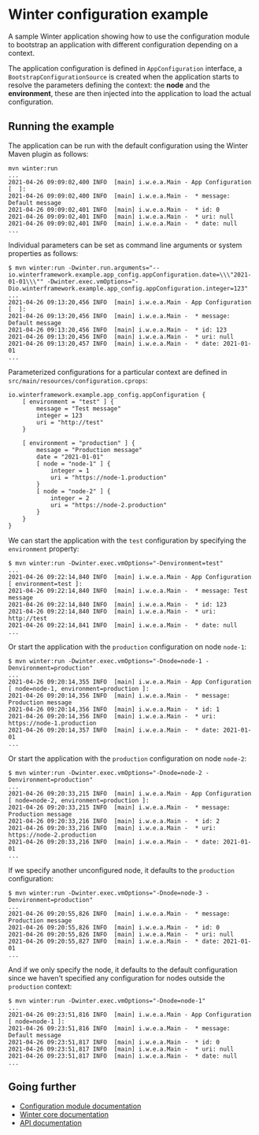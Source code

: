 [winter-mod-configuration]: https://github.com/winterframework-io/winter-mods/blob/master/doc/reference-guide.md#configuration-1
[winter-root-doc]: https://github.com/winterframework-io/winter/blob/master/doc/reference-guide.md
[winter-javadoc]: https://winterframework.io/docs/release/api/index.html

# Winter configuration example

A sample Winter application showing how to use the configuration module to bootstrap an application with different configuration depending on a context.

The application configuration is defined in `AppConfiguration` interface, a `BootstrapConfigurationSource` is created when the application starts to resolve the parameters defining the context: the **node** and the **environment**, these are then injected into the application to load the actual configuration.

## Running the example

The application can be run with the default configuration using the Winter Maven plugin as follows:

```plaintext
mvn winter:run
...
2021-04-26 09:09:02,400 INFO  [main] i.w.e.a.Main - App Configuration [  ]:
2021-04-26 09:09:02,400 INFO  [main] i.w.e.a.Main -  * message: Default message
2021-04-26 09:09:02,401 INFO  [main] i.w.e.a.Main -  * id: 0
2021-04-26 09:09:02,401 INFO  [main] i.w.e.a.Main -  * uri: null
2021-04-26 09:09:02,401 INFO  [main] i.w.e.a.Main -  * date: null
...
```

Individual parameters can be set as command line arguments or system properties as follows:

```plaintext
$ mvn winter:run -Dwinter.run.arguments="--io.winterframework.example.app_config.appConfiguration.date=\\\"2021-01-01\\\"" -Dwinter.exec.vmOptions="-Dio.winterframework.example.app_config.appConfiguration.integer=123"
...
2021-04-26 09:13:20,456 INFO  [main] i.w.e.a.Main - App Configuration [  ]:
2021-04-26 09:13:20,456 INFO  [main] i.w.e.a.Main -  * message: Default message
2021-04-26 09:13:20,456 INFO  [main] i.w.e.a.Main -  * id: 123
2021-04-26 09:13:20,456 INFO  [main] i.w.e.a.Main -  * uri: null
2021-04-26 09:13:20,457 INFO  [main] i.w.e.a.Main -  * date: 2021-01-01
...
```

Parameterized configurations for a particular context are defined in `src/main/resources/configuration.cprops`:

```plaintext
io.winterframework.example.app_config.appConfiguration {
	[ environment = "test" ] {
		message = "Test message"
		integer = 123
		uri = "http://test"
	}
	
	[ environment = "production" ] {
		message = "Production message"
		date = "2021-01-01"
		[ node = "node-1" ] {
			integer = 1
			uri = "https://node-1.production"
		}
		[ node = "node-2" ] {
			integer = 2
			uri = "https://node-2.production"
		}
	}
}
```

We can start the application with the `test` configuration by specifying the `environment` property:

```plaintext
$ mvn winter:run -Dwinter.exec.vmOptions="-Denvironment=test"
...
2021-04-26 09:22:14,840 INFO  [main] i.w.e.a.Main - App Configuration [ environment=test ]:
2021-04-26 09:22:14,840 INFO  [main] i.w.e.a.Main -  * message: Test message
2021-04-26 09:22:14,840 INFO  [main] i.w.e.a.Main -  * id: 123
2021-04-26 09:22:14,840 INFO  [main] i.w.e.a.Main -  * uri: http://test
2021-04-26 09:22:14,841 INFO  [main] i.w.e.a.Main -  * date: null
...
```

Or start the application with the `production` configuration on node `node-1`:

```plaintext
$ mvn winter:run -Dwinter.exec.vmOptions="-Dnode=node-1 -Denvironment=production"
...
2021-04-26 09:20:14,355 INFO  [main] i.w.e.a.Main - App Configuration [ node=node-1, environment=production ]:
2021-04-26 09:20:14,356 INFO  [main] i.w.e.a.Main -  * message: Production message
2021-04-26 09:20:14,356 INFO  [main] i.w.e.a.Main -  * id: 1
2021-04-26 09:20:14,356 INFO  [main] i.w.e.a.Main -  * uri: https://node-1.production
2021-04-26 09:20:14,357 INFO  [main] i.w.e.a.Main -  * date: 2021-01-01
...
```

Or start the application with the `production` configuration on node `node-2`:

```plaintext
$ mvn winter:run -Dwinter.exec.vmOptions="-Dnode=node-2 -Denvironment=production"
...
2021-04-26 09:20:33,215 INFO  [main] i.w.e.a.Main - App Configuration [ node=node-2, environment=production ]:
2021-04-26 09:20:33,215 INFO  [main] i.w.e.a.Main -  * message: Production message
2021-04-26 09:20:33,216 INFO  [main] i.w.e.a.Main -  * id: 2
2021-04-26 09:20:33,216 INFO  [main] i.w.e.a.Main -  * uri: https://node-2.production
2021-04-26 09:20:33,216 INFO  [main] i.w.e.a.Main -  * date: 2021-01-01
...
```

If we specify another unconfigured node, it defaults to the `production` configuration:

```plaintext
$ mvn winter:run -Dwinter.exec.vmOptions="-Dnode=node-3 -Denvironment=production"
...
2021-04-26 09:20:55,826 INFO  [main] i.w.e.a.Main -  * message: Production message
2021-04-26 09:20:55,826 INFO  [main] i.w.e.a.Main -  * id: 0
2021-04-26 09:20:55,826 INFO  [main] i.w.e.a.Main -  * uri: null
2021-04-26 09:20:55,827 INFO  [main] i.w.e.a.Main -  * date: 2021-01-01
...
```

And if we only specify the node, it defaults to the default configuration since we haven't specified any configuration for nodes outside the `production` context:

```plaintext
$ mvn winter:run -Dwinter.exec.vmOptions="-Dnode=node-1"
...
2021-04-26 09:23:51,816 INFO  [main] i.w.e.a.Main - App Configuration [ node=node-1 ]:
2021-04-26 09:23:51,816 INFO  [main] i.w.e.a.Main -  * message: Default message
2021-04-26 09:23:51,817 INFO  [main] i.w.e.a.Main -  * id: 0
2021-04-26 09:23:51,817 INFO  [main] i.w.e.a.Main -  * uri: null
2021-04-26 09:23:51,817 INFO  [main] i.w.e.a.Main -  * date: null
...
```

## Going further

- [Configuration module documentation][winter-mod-configuration]
- [Winter core documentation][winter-root-doc]
- [API documentation][winter-javadoc]